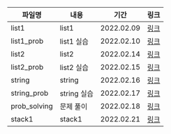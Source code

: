 | 파일명       | 내용        | 기간       | 링크                               |
| ------------ | ----------- | ---------- | ---------------------------------- |
| list1        | list1       | 2022.02.09 | [링크](./list1_22-02-09.md)        |
| list1_prob   | list1 실습  | 2022.02.10 | [링크](./list1_prob_22-02-10.md)   |
| list2        | list2       | 2022.02.14 | [링크](./list2_22-02-14.md)        |
| list2_prob   | list2 실습  | 2022.02.15 | [링크](./list2_prob_22-02-15.md)   |
| string       | string      | 2022.02.16 | [링크](./string_22-02-16.md)       |
| string_prob  | string 실습 | 2022.02.17 | [링크](./string_prob_22-02-17.md)  |
| prob_solving | 문제 풀이   | 2022.02.18 | [링크](./prob_solving_22-02-18.md) |
| stack1       | stack1      | 2022.02.21 | [링크](./stack1_22-02-21.md)       |

